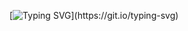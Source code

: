 [![Typing SVG](https://readme-typing-svg.demolab.com?font=SF+pro+display+medium&pause=1000&color=E0E0E0&width=435&lines=I+am+Ranvir;I+love+writing+software+programs.)](https://git.io/typing-svg)
